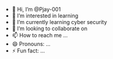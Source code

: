 - 👋 Hi, I’m @Pjay-001
- 👀 I’m interested in learning
- 🌱 I’m currently learning cyber security
- 💞️ I’m looking to collaborate on 
- 📫 How to reach me ...
- 😄 Pronouns: ...
- ⚡ Fun fact: ...

<!---
Pjay-001/Pjay-001 is a ✨ special ✨ repository because its `README.md` (this file) appears on your GitHub profile.
You can click the Preview link to take a look at your changes.
--->
